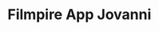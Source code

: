 # Filmpire App Jovanni

<!--
create react app
Conifigure app.js and add components file
React.DOM Config in index.js
set up react router dom routes and switch.
set up your route path layout
-->
